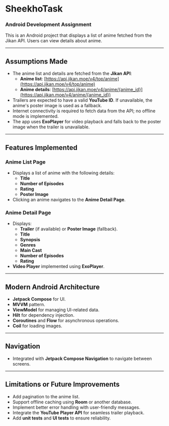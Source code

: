 # **SheekhoTask**

### **Android Development Assignment**
This is an Android project that displays a list of anime fetched from the Jikan API. Users can view details about anime.

---

## **Assumptions Made**
- The anime list and details are fetched from the **Jikan API**:
  - **Anime list**: [https://api.jikan.moe/v4/top/anime](https://api.jikan.moe/v4/top/anime)
  - **Anime details**: [https://api.jikan.moe/v4/anime/{anime_id}](https://api.jikan.moe/v4/anime/{anime_id})
- Trailers are expected to have a valid **YouTube ID**. If unavailable, the anime's poster image is used as a fallback.
- Internet connectivity is required to fetch data from the API; no offline mode is implemented.
- The app uses **ExoPlayer** for video playback and falls back to the poster image when the trailer is unavailable.

---

## **Features Implemented**

### **Anime List Page**
- Displays a list of anime with the following details:
  - **Title**
  - **Number of Episodes**
  - **Rating**
  - **Poster Image**
- Clicking an anime navigates to the **Anime Detail Page**.

### **Anime Detail Page**
- Displays:
  - **Trailer** (if available) or **Poster Image** (fallback).
  - **Title**
  - **Synopsis**
  - **Genres**
  - **Main Cast**
  - **Number of Episodes**
  - **Rating**
- **Video Player** implemented using **ExoPlayer**.

---

## **Modern Android Architecture**
- **Jetpack Compose** for UI.
- **MVVM** pattern.
- **ViewModel** for managing UI-related data.
- **Hilt** for dependency injection.
- **Coroutines** and **Flow** for asynchronous operations.
- **Coil** for loading images.

---

## **Navigation**
- Integrated with **Jetpack Compose Navigation** to navigate between screens.

---

## **Limitations or Future Improvements**
- Add pagination to the anime list.
- Support offline caching using **Room** or another database.
- Implement better error handling with user-friendly messages.
- Integrate the **YouTube Player API** for seamless trailer playback.
- Add **unit tests** and **UI tests** to ensure reliability.
